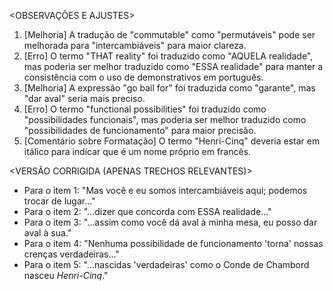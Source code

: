 <OBSERVAÇÕES E AJUSTES>
1. [Melhoria] A tradução de "commutable" como "permutáveis" pode ser melhorada para "intercambiáveis" para maior clareza.
2. [Erro] O termo "THAT reality" foi traduzido como "AQUELA realidade", mas poderia ser melhor traduzido como "ESSA realidade" para manter a consistência com o uso de demonstrativos em português.
3. [Melhoria] A expressão "go bail for" foi traduzida como "garante", mas "dar aval" seria mais preciso.
4. [Erro] O termo "functional possibilities" foi traduzido como "possibilidades funcionais", mas poderia ser melhor traduzido como "possibilidades de funcionamento" para maior precisão.
5. [Comentário sobre Formatação] O termo "Henri-Cinq" deveria estar em itálico para indicar que é um nome próprio em francês.

<VERSÃO CORRIGIDA (APENAS TRECHOS RELEVANTES)>
- Para o item 1: "Mas você e eu somos intercambiáveis aqui; podemos trocar de lugar..."
- Para o item 2: "...dizer que concorda com ESSA realidade..."
- Para o item 3: "...assim como você dá aval à minha mesa, eu posso dar aval à sua."
- Para o item 4: "Nenhuma possibilidade de funcionamento 'torna' nossas crenças verdadeiras..."
- Para o item 5: "...nascidas 'verdadeiras' como o Conde de Chambord nasceu *Henri-Cinq*."
